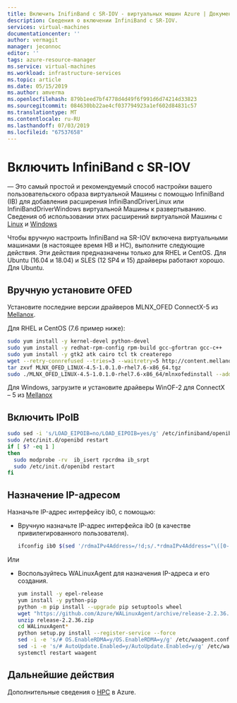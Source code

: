 ```yaml
---
title: Включить InifinBand с SR-IOV - виртуальных машин Azure | Документация Майкрософт
description: Сведения о включении InfiniBand с SR-IOV.
services: virtual-machines
documentationcenter: ''
author: vermagit
manager: jeconnoc
editor: ''
tags: azure-resource-manager
ms.service: virtual-machines
ms.workload: infrastructure-services
ms.topic: article
ms.date: 05/15/2019
ms.author: amverma
ms.openlocfilehash: 879b1eed7bf4778d4d49f6f991d6d74214d33823
ms.sourcegitcommit: 084630bb22ae4cf037794923a1ef602d84831c57
ms.translationtype: MT
ms.contentlocale: ru-RU
ms.lasthandoff: 07/03/2019
ms.locfileid: "67537658"
---
```

# <a name="enable-infiniband-with-sr-iov"></a>Включить InfiniBand с SR-IOV


— Это самый простой и рекомендуемый способ настройки вашего пользовательского образа виртуальной Машины с помощью InfiniBand (IB) для добавления расширения InfiniBandDriverLinux или InfiniBandDriverWindows виртуальной Машины к развертыванию.
Сведения об использовании этих расширений виртуальной Машины с [Linux](https://docs.microsoft.com/azure/virtual-machines/linux/sizes-hpc#rdma-capable-instances) и [Windows](https://docs.microsoft.com/azure/virtual-machines/windows/sizes-hpc#rdma-capable-instances)

Чтобы вручную настроить InfiniBand на SR-IOV включена виртуальными машинами (в настоящее время HB и HC), выполните следующие действия. Эти действия предназначены только для RHEL и CentOS. Для Ubuntu (16.04 и 18.04) и SLES (12 SP4 и 15) драйверы работают хорошо. Для Ubuntu. 


## <a name="manually-install-ofed"></a>Вручную установите OFED

Установите последние версии драйверов MLNX_OFED ConnectX-5 из [Mellanox](https://www.mellanox.com/page/products_dyn?product_family=26).

Для RHEL и CentOS (7.6 пример ниже):
```bash
sudo yum install -y kernel-devel python-devel
sudo yum install -y redhat-rpm-config rpm-build gcc-gfortran gcc-c++
sudo yum install -y gtk2 atk cairo tcl tk createrepo
wget --retry-connrefused --tries=3 --waitretry=5 http://content.mellanox.com/ofed/MLNX_OFED-4.5-1.0.1.0/MLNX_OFED_LINUX-4.5-1.0.1.0-rhel7.6-x86_64.tgz
tar zxvf MLNX_OFED_LINUX-4.5-1.0.1.0-rhel7.6-x86_64.tgz
sudo ./MLNX_OFED_LINUX-4.5-1.0.1.0-rhel7.6-x86_64/mlnxofedinstall --add-kernel-support
```

Для Windows, загрузите и установите драйверы WinOF-2 для ConnectX – 5 из [Mellanox](https://www.mellanox.com/page/products_dyn?product_family=32&menu_section=34)

## <a name="enable-ipoib"></a>Включить IPoIB

```bash
sudo sed -i 's/LOAD_EIPOIB=no/LOAD_EIPOIB=yes/g' /etc/infiniband/openib.conf
sudo /etc/init.d/openibd restart
if [ $? -eq 1 ]
then
  sudo modprobe -rv  ib_isert rpcrdma ib_srpt
  sudo /etc/init.d/openibd restart
fi
```

## <a name="assign-an-ip-address"></a>Назначение IP-адресом

Назначьте IP-адрес интерфейсу ib0, с помощью:

- Вручную назначьте IP-адрес интерфейса ib0 (в качестве привилегированного пользователя).

    ```bash
    ifconfig ib0 $(sed '/rdmaIPv4Address=/!d;s/.*rdmaIPv4Address="\([0-9.]*\)".*/\1/' /var/lib/waagent/SharedConfig.xml)/16
    ```

Или

- Воспользуйтесь WALinuxAgent для назначения IP-адреса и его создания.

    ```bash
    yum install -y epel-release
    yum install -y python-pip
    python -m pip install --upgrade pip setuptools wheel
    wget "https://github.com/Azure/WALinuxAgent/archive/release-2.2.36.zip"
    unzip release-2.2.36.zip
    cd WALinuxAgent*
    python setup.py install --register-service --force
    sed -i -e 's/# OS.EnableRDMA=y/OS.EnableRDMA=y/g' /etc/waagent.conf
    sed -i -e 's/# AutoUpdate.Enabled=y/AutoUpdate.Enabled=y/g' /etc/waagent.conf
    systemctl restart waagent
    ```

## <a name="next-steps"></a>Дальнейшие действия

Дополнительные сведения о [HPC](https://docs.microsoft.com/azure/architecture/topics/high-performance-computing/) в Azure.
